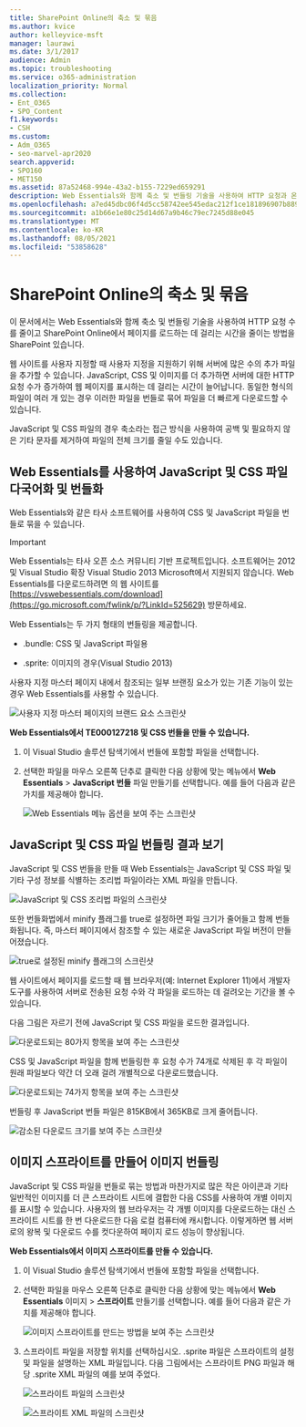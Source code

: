 ```yaml
---
title: SharePoint Online의 축소 및 묶음
ms.author: kvice
author: kelleyvice-msft
manager: laurawi
ms.date: 3/1/2017
audience: Admin
ms.topic: troubleshooting
ms.service: o365-administration
localization_priority: Normal
ms.collection:
- Ent_O365
- SPO_Content
f1.keywords:
- CSH
ms.custom:
- Adm_O365
- seo-marvel-apr2020
search.appverid:
- SPO160
- MET150
ms.assetid: 87a52468-994e-43a2-b155-7229ed659291
description: Web Essentials와 함께 축소 및 번들링 기술을 사용하여 HTTP 요청과 온라인에서 페이지를 로드하는 데 걸리는 시간을 SharePoint 방법을 알아보습니다.
ms.openlocfilehash: a7ed45dbc06f4d5cc58742ee545edac212f1ce181896907b889c41e7b3645486
ms.sourcegitcommit: a1b66e1e80c25d14d67a9b46c79ec7245d88e045
ms.translationtype: MT
ms.contentlocale: ko-KR
ms.lasthandoff: 08/05/2021
ms.locfileid: "53858628"
---
```

# <a name="minification-and-bundling-in-sharepoint-online"></a>SharePoint Online의 축소 및 묶음

이 문서에서는 Web Essentials와 함께 축소 및 번들링 기술을 사용하여 HTTP 요청 수를 줄이고 SharePoint Online에서 페이지를 로드하는 데 걸리는 시간을 줄이는 방법을 SharePoint 있습니다.
  
웹 사이트를 사용자 지정할 때 사용자 지정을 지원하기 위해 서버에 많은 수의 추가 파일을 추가할 수 있습니다. JavaScript, CSS 및 이미지를 더 추가하면 서버에 대한 HTTP 요청 수가 증가하여 웹 페이지를 표시하는 데 걸리는 시간이 늘어납니다. 동일한 형식의 파일이 여러 개 있는 경우 이러한 파일을 번들로 묶어 파일을 더 빠르게 다운로드할 수 있습니다.
  
JavaScript 및 CSS 파일의 경우 축소라는 접근 방식을 사용하여 공백 및 필요하지 않은 기타 문자를 제거하여 파일의 전체 크기를 줄일 수도 있습니다.
  
## <a name="minification-and-bundling-javascript-and-css-files-with-web-essentials"></a>Web Essentials를 사용하여 JavaScript 및 CSS 파일 다국어화 및 번들화

Web Essentials와 같은 타사 소프트웨어를 사용하여 CSS 및 JavaScript 파일을 번들로 묶을 수 있습니다.
  
> [!IMPORTANT]
> Web Essentials는 타사 오픈 소스 커뮤니티 기반 프로젝트입니다. 소프트웨어는 2012 및 Visual Studio 확장 Visual Studio 2013 Microsoft에서 지원되지 않습니다. Web Essentials를 다운로드하려면 의 웹 사이트를 [https://vswebessentials.com/download](https://go.microsoft.com/fwlink/p/?LinkId=525629) 방문하세요. 
  
Web Essentials는 두 가지 형태의 번들링을 제공합니다.
  
- .bundle: CSS 및 JavaScript 파일용
    
- .sprite: 이미지의 경우(Visual Studio 2013)
    
사용자 지정 마스터 페이지 내에서 참조되는 일부 브랜징 요소가 있는 기존 기능이 있는 경우 Web Essentials를 사용할 수 있습니다.
  
![사용자 지정 마스터 페이지의 브랜드 요소 스크린샷](../media/3a6eba36-973d-482b-8556-a9394b8ba19f.png)
  
 **Web Essentials에서 TE000127218 및 CSS 번들을 만들 수 있습니다.**
  
1. 이 Visual Studio 솔루션 탐색기에서 번들에 포함할 파일을 선택합니다.
    
2. 선택한 파일을 마우스 오른쪽 단추로 클릭한 다음 상황에 맞는 메뉴에서 **Web Essentials** \> **JavaScript 번들** 파일 만들기를 선택합니다. 예를 들어 다음과 같은 가치를 제공해야 합니다. 
    
    ![Web Essentials 메뉴 옵션을 보여 주는 스크린샷](../media/41aac84c-4538-4f78-b454-46e651f868a3.png)
  
## <a name="viewing-the-results-of-bundling-javascript-and-css-files"></a>JavaScript 및 CSS 파일 번들링 결과 보기

JavaScript 및 CSS 번들을 만들 때 Web Essentials는 JavaScript 및 CSS 파일 및 기타 구성 정보를 식별하는 조리법 파일이라는 XML 파일을 만듭니다. 
  
![JavaScript 및 CSS 조리법 파일의 스크린샷](../media/7ba891f8-52d8-467b-a0f6-b062dd1137a4.png)
  
또한 번들화법에서 minify 플래그를 true로 설정하면 파일 크기가 줄어들고 함께 번들화됩니다. 즉, 마스터 페이지에서 참조할 수 있는 새로운 JavaScript 파일 버전이 만들어졌습니다.
  
![true로 설정된 minify 플래그의 스크린샷](../media/50523af2-6412-4117-ac3d-5bd26f6d562e.png)
  
웹 사이트에서 페이지를 로드할 때 웹 브라우저(예: Internet Explorer 11)에서 개발자 도구를 사용하여 서버로 전송된 요청 수와 각 파일을 로드하는 데 걸려오는 기간을 볼 수 있습니다.
  
다음 그림은 자르기 전에 JavaScript 및 CSS 파일을 로드한 결과입니다.
  
![다운로드되는 80가지 항목을 보여 주는 스크린샷](../media/e2df3912-1923-46e6-8cf2-3015a31554e1.png)
  
CSS 및 JavaScript 파일을 함께 번들링한 후 요청 수가 74개로 삭제된 후 각 파일이 원래 파일보다 약간 더 오래 걸려 개별적으로 다운로드했습니다.
  
![다운로드되는 74가지 항목을 보여 주는 스크린샷](../media/686c4387-70e8-4a74-9d45-059f33a91184.png)
  
번들링 후 JavaScript 번들 파일은 815KB에서 365KB로 크게 줄어듭니다.
  
![감소된 다운로드 크기를 보여 주는 스크린샷](../media/5e7dbd98-faff-4f68-b320-108fb252e395.png)
  
## <a name="bundling-images-by-creating-an-image-sprite"></a>이미지 스프라이트를 만들어 이미지 번들링

JavaScript 및 CSS 파일을 번들로 묶는 방법과 마찬가지로 많은 작은 아이콘과 기타 일반적인 이미지를 더 큰 스프라이트 시트에 결합한 다음 CSS를 사용하여 개별 이미지를 표시할 수 있습니다. 사용자의 웹 브라우저는 각 개별 이미지를 다운로드하는 대신 스프라이트 시트를 한 번 다운로드한 다음 로컬 컴퓨터에 캐시합니다. 이렇게하면 웹 서버로의 왕복 및 다운로드 수를 컷다운하여 페이지 로드 성능이 향상됩니다.
  
 **Web Essentials에서 이미지 스프라이트를 만들 수 있습니다.**
  
1. 이 Visual Studio 솔루션 탐색기에서 번들에 포함할 파일을 선택합니다.
    
2. 선택한 파일을 마우스 오른쪽 단추로 클릭한 다음 상황에 맞는 메뉴에서 **Web Essentials** 이미지 \> **스프라이트** 만들기를 선택합니다. 예를 들어 다음과 같은 가치를 제공해야 합니다. 
    
    ![이미지 스프라이트를 만드는 방법을 보여 주는 스크린샷](../media/de0fe741-4ef7-4e3b-bafa-ef9f4822dac6.png)
  
3. 스프라이트 파일을 저장할 위치를 선택하십시오. .sprite 파일은 스프라이트의 설정 및 파일을 설명하는 XML 파일입니다. 다음 그림에서는 스프라이트 PNG 파일과 해당 .sprite XML 파일의 예를 보여 주었다.
    
    ![스프라이트 파일의 스크린샷](../media/0876bb2a-d1b9-4169-8e95-9c290d628d90.png)
  
    ![스프라이트 XML 파일의 스크린샷](../media/d1f94776-280d-4d56-abb5-384f145d9989.png)
  

